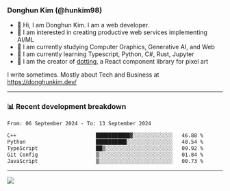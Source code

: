 ### Donghun Kim (@hunkim98)

- 👋 Hi, I am Donghun Kim. I am a web developer. 
- 🤔 I am interested in creating productive web services implementing AI/ML
- 🔭 I am currently studying Computer Graphics, Generative AI, and Web 
- 🌱 I am currently learning Typescript, Python, C#, Rust, Jupyter
- 🎨 I am the creator of [dotting](https://github.com/hunkim98/dotting), a React component library for pixel art

I write sometimes. Mostly about Tech and Business at https://donghunkim.dev/

---
### 📊 Recent development breakdown
<!--START_SECTION:waka-->

```txt
From: 06 September 2024 - To: 13 September 2024

C++                          ███████████▓░░░░░░░░░░░░░   46.88 %
Python                       ██████████░░░░░░░░░░░░░░░   40.54 %
TypeScript                   ██▒░░░░░░░░░░░░░░░░░░░░░░   09.92 %
Git Config                   ▒░░░░░░░░░░░░░░░░░░░░░░░░   01.84 %
JavaScript                   ▒░░░░░░░░░░░░░░░░░░░░░░░░   00.73 %
```

<!--END_SECTION:waka-->
---

<!-- <div align='center'> -->
  <img align="center" src="https://github-readme-stats.vercel.app/api?username=hunkim98&theme=dark&show_icons=true"/>
<!-- </div> -->
<!--
**hunkim98/hunkim98** is a ✨ _special_ ✨ repository because its `README.md` (this file) appears on your GitHub profile.

Here are some ideas to get you started:

- 🔭 I’m currently working on ...
- 🌱 I’m currently learning ...
- 👯 I’m looking to collaborate on ...
- 🤔 I’m looking for help with ...
- 💬 Ask me about ...
- 📫 How to reach me: ...
- 😄 Pronouns: ...
- ⚡ Fun fact: ...
-->
